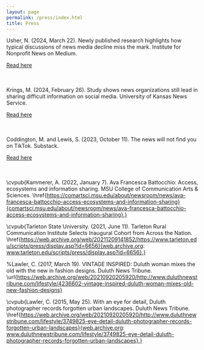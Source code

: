 ```yaml
---
layout: page
permalink: /press/index.html
title: Press
---
```


Usher, N. (2024, March 22). Newly published research highlights how typical discussions of news media decline miss the mark. Institute for Nonprofit News on Medium.

 [Read here](https://medium.com/innsights/newly-published-research-highlights-how-typical-discussions-of-news-media-decline-miss-the-mark-fef3c3d81cf0)
<br><br><br>

Krings, M. (2024, February 26). Study shows news organizations still lead in sharing difficult information on social media. University of Kansas News Service.

 [Read here](https://news.ku.edu/news/article/study-shows-news-organizations-still-lead-in-sharing-difficult-information-on-social-media)
<br><br><br>

Coddington, M. and Lewis, S. (2023, October 11). The news will not find you on TikTok. Substack.

 [Read here](https://rq1.substack.com/p/the-news-will-not-find-you-on-tiktok)
<br><br><br>


\cvpub{Kammerer, A. (2022, January 7). Ava Francesca Battocchio: Access, ecosystems and information sharing. MSU College of Communication Arts \& Sciences. \href{https://comartsci.msu.edu/about/newsroom/news/ava-francesca-battocchio-access-ecosystems-and-information-sharing}{comartsci.msu.edu/about/newsroom/news/ava-francesca-battocchio-access-ecosystems-and-information-sharing}.}

\cvpub{Tarleton State University. (2021, June 11). Tarleton Rural Communication Institute Selects Inaugural Cohort from Across the Nation. \href{https://web.archive.org/web/20211209141852/https://www.tarleton.edu/scripts/press/display.asp?id=6656}{web.archive.org: www.tarleton.edu/scripts/press/display.asp?id=6656}.}

%Lawler, C. (2017, March 19). VINTAGE INSPIRED: Duluth woman mixes the old with the new in fashion designs. Duluth News Tribune. \url{https://web.archive.org/web/20210920205920/http://www.duluthnewstribune.com/lifestyle/4236602-vintage-inspired-duluth-woman-mixes-old-new-fashion-designs}

\cvpub{Lawler, C. (2015, May 25). With an eye for detail, Duluth photographer records forgotten urban landscapes. Duluth News Tribune. \href{https://web.archive.org/web/20210920205920/http://www.duluthnewstribune.com/lifestyle/3749825-eye-detail-duluth-photographer-records-forgotten-urban-landscapes}{web.archive.org: www.duluthnewstribune.com/lifestyle/3749825-eye-detail-duluth-photographer-records-forgotten-urban-landscapes}.}


